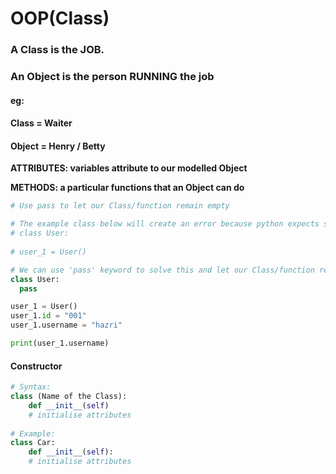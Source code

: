 # OOP\(Class\)

### A Class is the JOB. 

### An Object is the person RUNNING the job

#### eg: 

#### Class = Waiter

#### Object = Henry / Betty

**ATTRIBUTES: variables attribute to our modelled Object** 

**METHODS: a particular functions that an Object can do**

```python
# Use pass to let our Class/function remain empty

# The example class below will create an error because python expects something to be written in class therefore it wants user_1 to be indented inside of User
# class User:
  
# user_1 = User()

# We can use 'pass' keyword to solve this and let our Class/function remain empty
class User:
  pass

user_1 = User()
user_1.id = "001"
user_1.username = "hazri"

print(user_1.username)
```

#### Constructor

```python
# Syntax:
class (Name of the Class):
    def __init__(self)
    # initialise attributes
    
# Example:
class Car:
    def __init__(self):
    # initialise attributes
```

